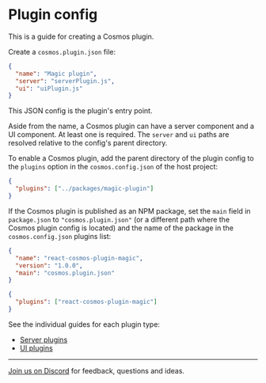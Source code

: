 # Plugin config

This is a guide for creating a Cosmos plugin.

Create a `cosmos.plugin.json` file:

```json
{
  "name": "Magic plugin",
  "server": "serverPlugin.js",
  "ui": "uiPlugin.js"
}
```

This JSON config is the plugin's entry point.

Aside from the name, a Cosmos plugin can have a server component and a UI component. At least one is required. The `server` and `ui` paths are resolved relative to the config's parent directory.

To enable a Cosmos plugin, add the parent directory of the plugin config to the `plugins` option in the `cosmos.config.json` of the host project:

```json
{
  "plugins": ["../packages/magic-plugin"]
}
```

If the Cosmos plugin is published as an NPM package, set the `main` field in `package.json` to `"cosmos.plugin.json"` (or a different path where the Cosmos plugin config is located) and the name of the package in the `cosmos.config.json` plugins list:

```json
{
  "name": "react-cosmos-plugin-magic",
  "version": "1.0.0",
  "main": "cosmos.plugin.json"
}
```

```json
{
  "plugins": ["react-cosmos-plugin-magic"]
}
```

See the individual guides for each plugin type:

- [Server plugins](plugins/server-plugins.md)
- [UI plugins](plugins/ui-plugins.md)

---

[Join us on Discord](https://discord.gg/3X95VgfnW5) for feedback, questions and ideas.
